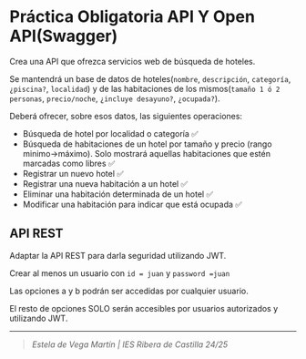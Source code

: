 # Práctica Obligatoria API Y Open API(Swagger)
Crea una API que ofrezca servicios web de búsqueda de hoteles.

Se mantendrá un base de datos de hoteles(`nombre`, `descripción`, `categoría`, `¿piscina?`, `localidad`) 
y de las habitaciones de los mismos(`tamaño 1 ó 2 personas`, `precio/noche`, `¿incluye desayuno?`, `¿ocupada?`).

Deberá ofrecer, sobre esos datos, las siguientes operaciones:
   - Búsqueda de hotel por localidad o categoría ✅
   - Búsqueda de habitaciones de un hotel por tamaño y precio (rango minimo→máximo). Solo mostrará aquellas habitaciones que estén marcadas como libres  ✅
   - Registrar un nuevo hotel ✅
   - Registrar una nueva habitación a un hotel ✅
   - Eliminar una habitación determinada de un hotel ✅
   - Modificar una habitación para indicar que está ocupada ✅


## API REST
Adaptar la API REST para darla seguridad utilizando JWT.

Crear al menos un usuario con `id = juan` y `password =juan`

Las opciones a y b podrán ser accedidas por cualquier usuario.

El resto de opciones SOLO serán accesibles por usuarios autorizados y utilizando JWT.

---
>_Estela de Vega Martín | IES Ribera de Castilla 24/25_